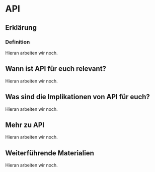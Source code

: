 # API
## Erklärung
### Definition
Hieran arbeiten wir noch.

## Wann ist API für euch relevant?
Hieran arbeiten wir noch.

## Was sind die Implikationen von API für euch? 
Hieran arbeiten wir noch.

## Mehr zu API   
Hieran arbeiten wir noch.

## Weiterführende Materialien
Hieran arbeiten wir noch.

